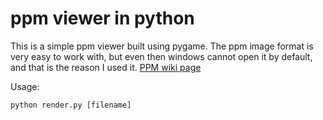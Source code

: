 # ppm viewer in python

This is a simple ppm viewer built using pygame. The ppm image format is very easy to work with, but even then windows cannot open it by default, and that is the reason I used it. [PPM wiki page](https://en.wikipedia.org/wiki/Netpbm)

Usage:

    python render.py [filename]

